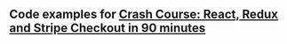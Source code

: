 ## Code examples for [Crash Course: React, Redux and Stripe Checkout in 90 minutes](http://kevinrohling.teachable.com/courses/crash-course-react-redux-and-stripe-checkout-in-90-minutes)
